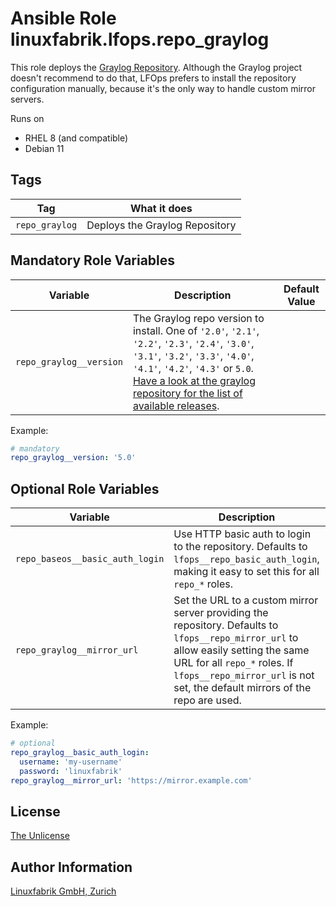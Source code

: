 # Ansible Role linuxfabrik.lfops.repo_graylog

This role deploys the [Graylog Repository](https://docs.graylog.org/docs/operating-system-packages). Although the Graylog project doesn't recommend to do that, LFOps prefers to install the repository configuration manually, because it's the only way to handle custom mirror servers.

Runs on

* RHEL 8 (and compatible)
* Debian 11


## Tags

| Tag           | What it does                     |
| ---           | ------------                     |
| `repo_graylog` | Deploys the Graylog Repository |


## Mandatory Role Variables

| Variable | Description | Default Value |
| -------- | ----------- | ------------- |
| `repo_graylog__version` | The Graylog repo version to install. One of `'2.0'`, `'2.1'`, `'2.2'`, `'2.3'`, `'2.4'`, `'3.0'`, `'3.1'`, `'3.2'`, `'3.3'`, `'4.0'`, `'4.1'`, `'4.2'`, `'4.3'` or `5.0`. [Have a look at the graylog repository for the list of available releases](https://www.graylog.org/releases). |

Example:
```yaml
# mandatory
repo_graylog__version: '5.0'
```

## Optional Role Variables

| Variable | Description | Default Value |
| -------- | ----------- | ------------- |
| `repo_baseos__basic_auth_login` | Use HTTP basic auth to login to the repository. Defaults to `lfops__repo_basic_auth_login`, making it easy to set this for all `repo_*` roles. | `{{ lfops__repo_basic_auth_login \| default("") }}` |
| `repo_graylog__mirror_url` | Set the URL to a custom mirror server providing the repository. Defaults to `lfops__repo_mirror_url` to allow easily setting the same URL for all `repo_*` roles. If `lfops__repo_mirror_url` is not set, the default mirrors of the repo are used. | `'{{ lfops__repo_mirror_url | default("") }}'` |

Example:
```yaml
# optional
repo_graylog__basic_auth_login:
  username: 'my-username'
  password: 'linuxfabrik'
repo_graylog__mirror_url: 'https://mirror.example.com'
```


## License

[The Unlicense](https://unlicense.org/)


## Author Information

[Linuxfabrik GmbH, Zurich](https://www.linuxfabrik.ch)
